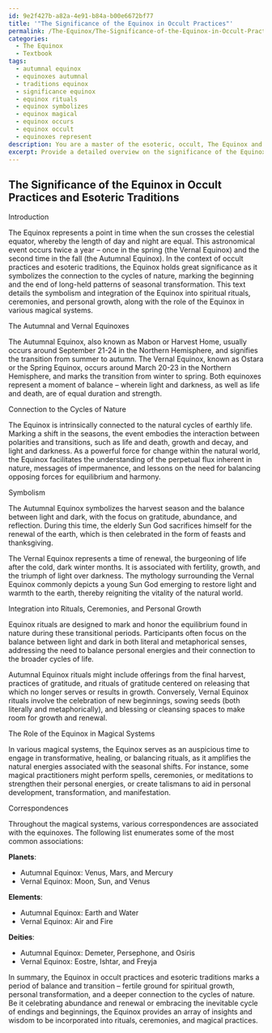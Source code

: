 ```yaml
---
id: 9e2f427b-a82a-4e91-b84a-b00e6672bf77
title: '"The Significance of the Equinox in Occult Practices"'
permalink: /The-Equinox/The-Significance-of-the-Equinox-in-Occult-Practices/
categories:
  - The Equinox
  - Textbook
tags:
  - autumnal equinox
  - equinoxes autumnal
  - traditions equinox
  - significance equinox
  - equinox rituals
  - equinox symbolizes
  - equinox magical
  - equinox occurs
  - equinox occult
  - equinoxes represent
description: You are a master of the esoteric, occult, The Equinox and education, you have written many textbooks on the subject in ways that provide students with rich and deep understanding of the subject. You are being asked to write textbook-like sections on a topic and you do it with full context, explainability, and reliability in accuracy to the true facts of the topic at hand, in a textbook style that a student would easily be able to learn from, in a rich, engaging, and contextual way. Always include relevant context (such as formulas and history), related concepts, and in a way that someone can gain deep insights from.
excerpt: Provide a detailed overview on the significance of the Equinox in occult practices and esoteric traditions. Include information about the autumnal and vernal equinoxes, their connection to the cycles of nature, the symbolism they represent, and how they can be integrated into spiritual rituals, ceremonies, and personal growth for aspiring practitioners. Additionally, elucidate on the role of the Equinox in various magical systems and incorporate any correspondences, such as planets, elements, and deities associated with these times.
---
```


## The Significance of the Equinox in Occult Practices and Esoteric Traditions

Introduction

The Equinox represents a point in time when the sun crosses the celestial equator, whereby the length of day and night are equal. This astronomical event occurs twice a year – once in the spring (the Vernal Equinox) and the second time in the fall (the Autumnal Equinox). In the context of occult practices and esoteric traditions, the Equinox holds great significance as it symbolizes the connection to the cycles of nature, marking the beginning and the end of long-held patterns of seasonal transformation. This text details the symbolism and integration of the Equinox into spiritual rituals, ceremonies, and personal growth, along with the role of the Equinox in various magical systems.

The Autumnal and Vernal Equinoxes

The Autumnal Equinox, also known as Mabon or Harvest Home, usually occurs around September 21-24 in the Northern Hemisphere, and signifies the transition from summer to autumn. The Vernal Equinox, known as Ostara or the Spring Equinox, occurs around March 20-23 in the Northern Hemisphere, and marks the transition from winter to spring. Both equinoxes represent a moment of balance – wherein light and darkness, as well as life and death, are of equal duration and strength.

Connection to the Cycles of Nature

The Equinox is intrinsically connected to the natural cycles of earthly life. Marking a shift in the seasons, the event embodies the interaction between polarities and transitions, such as life and death, growth and decay, and light and darkness. As a powerful force for change within the natural world, the Equinox facilitates the understanding of the perpetual flux inherent in nature, messages of impermanence, and lessons on the need for balancing opposing forces for equilibrium and harmony.

Symbolism

The Autumnal Equinox symbolizes the harvest season and the balance between light and dark, with the focus on gratitude, abundance, and reflection. During this time, the elderly Sun God sacrifices himself for the renewal of the earth, which is then celebrated in the form of feasts and thanksgiving.

The Vernal Equinox represents a time of renewal, the burgeoning of life after the cold, dark winter months. It is associated with fertility, growth, and the triumph of light over darkness. The mythology surrounding the Vernal Equinox commonly depicts a young Sun God emerging to restore light and warmth to the earth, thereby reigniting the vitality of the natural world.

Integration into Rituals, Ceremonies, and Personal Growth

Equinox rituals are designed to mark and honor the equilibrium found in nature during these transitional periods. Participants often focus on the balance between light and dark in both literal and metaphorical senses, addressing the need to balance personal energies and their connection to the broader cycles of life.

Autumnal Equinox rituals might include offerings from the final harvest, practices of gratitude, and rituals of gratitude centered on releasing that which no longer serves or results in growth. Conversely, Vernal Equinox rituals involve the celebration of new beginnings, sowing seeds (both literally and metaphorically), and blessing or cleansing spaces to make room for growth and renewal.

The Role of the Equinox in Magical Systems

In various magical systems, the Equinox serves as an auspicious time to engage in transformative, healing, or balancing rituals, as it amplifies the natural energies associated with the seasonal shifts. For instance, some magical practitioners might perform spells, ceremonies, or meditations to strengthen their personal energies, or create talismans to aid in personal development, transformation, and manifestation.

Correspondences

Throughout the magical systems, various correspondences are associated with the equinoxes. The following list enumerates some of the most common associations:

**Planets**:
- Autumnal Equinox: Venus, Mars, and Mercury
- Vernal Equinox: Moon, Sun, and Venus

**Elements**:
- Autumnal Equinox: Earth and Water
- Vernal Equinox: Air and Fire

**Deities**:
- Autumnal Equinox: Demeter, Persephone, and Osiris
- Vernal Equinox: Eostre, Ishtar, and Freyja

In summary, the Equinox in occult practices and esoteric traditions marks a period of balance and transition – fertile ground for spiritual growth, personal transformation, and a deeper connection to the cycles of nature. Be it celebrating abundance and renewal or embracing the inevitable cycle of endings and beginnings, the Equinox provides an array of insights and wisdom to be incorporated into rituals, ceremonies, and magical practices.
